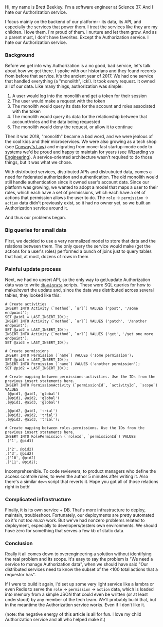 Hi, my name is Brett Beekley. I'm a software engineer at Science 37. And I hate our Authorization service.

I focus mainly on the backend of our platform-- its data, its API, and especially the services that power them. I treat the services like they are my children. I love them. I'm proud of them. I nurture and let them grow. And as a parent must, I don't have favorites. Except the Authorization service. I hate our Authorization service.

### Background

Before we get into why Authorization is a no good, bad service, let's talk about how we got there. I spoke with our historians and they found records from before that service. It's the ancient year of 2017. We had one service that handled everything (a "monolith", ick!). It took every request. It owned all of our data. Like many things, authorization was simple:

1. A user would log into the monolith and get a token for their session
2. The user would make a request with the token
3. The monolith would query its data for the account and roles associated with the token
4. The monolith would query its data for the relationship between that account/roles and the data being requested
5. The monolith would deny the request, or allow it to continue

Then it was 2018, "monolith" became a bad word, and we were jealous of the cool kids and their microservices. We were also growing as a tech shop (see [Conway's Law](https://en.wikipedia.org/wiki/Conway%27s_law)) and migrating from move-fast startup-mode code to systems we'd be proud and happy to maintain for years (see [Wizarding vs Engineering](https://www.tedinski.com/2018/03/20/wizarding-vs-engineering.html)). A service-oriented architecture wasn't required to do those things, but it was what we chose.

With distributed services, distributed APIs and distrubuted data, comes a need for federated authorization and authentication. The old monolith would still handle authentication since it owned user's account data. Since our platform was growing, we wanted to adopt a model that maps a user to their roles, which each have a set of permissions, which each have a set of actions that permission allows the user to do. The `role` -> `permission` -> `action` data didn't previously exist, so it had no owner yet, so we built an Authorization service around it.

And thus our problems began.

### Big queries for small data

First, we decided to use a very normalized model to store that data and the relations between them. The only query the service would make (get the actions for a user's roles) performed a bunch of joins just to query tables that had, at most, dozens of rows in them.

### Painful update process

Next, we had no upsert API, so the only way to get/update Authorization data was to write [`db-migrate`](https://www.npmjs.com/package/db-migrate) scripts. These were SQL queries for how to make/revert the update and, since the data was distributed across several tables, they looked like this:

```
# Create activities
INSERT INTO Activity (`method`, `url`) VALUES ('post', '/some endpoint');
SET @aid1 = LAST_INSERT_ID();
INSERT INTO Activity (`method`, `url`) VALUES ('patch', '/another endpoint');
SET @aid2 = LAST_INSERT_ID();
INSERT INTO Activity (`method`, `url`) VALUES ('get', '/yet one more endpoint');
SET @aid3 = LAST_INSERT_ID();

# Create permissions
INSERT INTO Permission (`name`) VALUES ('some permission');
SET @pid1 = LAST_INSERT_ID();
INSERT INTO Permission (`name`) VALUES ('another permission');
SET @pid2 = LAST_INSERT_ID();

# Create mapping between permissions-activities. Use the IDs from the previous insert statements here.
INSERT INTO PermissionActivity (`permissionId`, `activityId`, `scope`) VALUES
 (@pid1, @aid1, 'global')
,(@pid1, @aid2, 'global')
,(@pid1, @aid3, 'global')

,(@pid2, @aid1, 'trial')
,(@pid2, @aid2, 'trial')
,(@pid2, @aid3, 'trial');

# Create mapping between roles-permissions. Use the IDs from the previous insert statements here.
INSERT INTO RolePermission (`roleId`, `permissionId`) VALUES
 ('1', @pid1)

,('2', @pid2)
,('3', @pid2)
,('10', @pid2)
,('11', @pid2);
```

Incomprehsenible. To code reviewers, to product managers who define the access controle rules, to even the author 5 minutes after writing it. Also there's a similar `down` script that reverts it. Hope you got all of those relations right in both!

### Complicated infrastructure

Finally, it is its own service + DB. That's more infrastructure to deploy, maintain, troubleshoot. Fortunately, our deployments are pretty automated so it's not *too much* work. But we've had nonzero problems related to deployment, especially to developers/testers own environments. We should have zero for something that serves a few kb of static data. 

### Conclusion

Really it all comes down to overengineering a solution without identifying the real problem and its scope. It's easy to say the problem is "We need a service to manage Authorization data", when we should have said "Our distributed services need to know the subset of the <100 total actions that a requestor has".

If I were to build it again, I'd set up some very light service like a lambra or even Redis to serve the `role` -> `permission` -> `action` data, which is loaded into memory from a simple JSON that could even be written (or at least understood) by any member of the tech team. We'll probably build that, but in the meantime the Authorization service works. Even if I don't like it.

(note: the negative energy of this article is all for fun. I love my child Authorization service and all who helped make it.)
